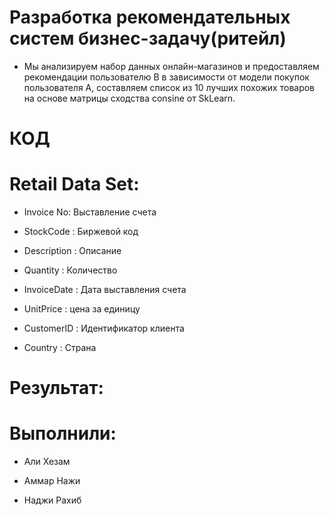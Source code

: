 # Разработка рекомендательных систем бизнес-задачу(ритейл)
* Мы анализируем набор данных онлайн-магазинов и предоставляем рекомендации пользователю B в зависимости от модели покупок пользователя A, составляем список из 10 лучших похожих товаров на основе матрицы сходства consine от SkLearn.

# КОД 


# Retail Data Set:
* Invoice No: Выставление счета

* StockCode : Биржевой код

* Description : Описание

* Quantity : Количество

* InvoiceDate : Дата выставления счета

* UnitPrice : цена за единицу

* CustomerID : Идентификатор клиента

* Country : Страна

# Результат:


# Выполнили:
* Али Хезам

* Аммар Нажи 

* Наджи Рахиб 

